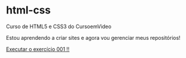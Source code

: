 # html-css
 Curso de HTML5 e CSS3 do CursoemVideo

 Estou aprendendo a criar sites e agora vou gerenciar meus repositórios!

 <a href="https://olavoneves.github.io/html-css/exercicios/ex001/index.html"> Executar o exercício 001 !!